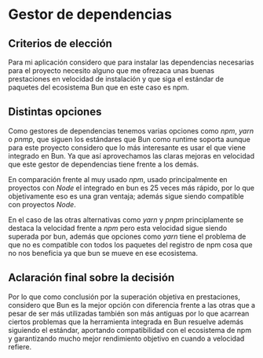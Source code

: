 
# Gestor de dependencias

## Criterios de elección

Para mi aplicación considero que para instalar las dependencias necesarias para el proyecto
necesito alguno que me ofrezaca unas buenas prestaciones en velocidad de instalación y que 
siga el estándar de paquetes del ecosistema Bun que en este caso es npm.

## Distintas opciones

Como gestores de dependencias tenemos varias opciones como *npm*, *yarn* o *pnmp*,
que siguen los estándares que Bun como runtime soporta aunque para este proyecto considero que
lo más interesante es usar el que viene integrado en Bun. Ya que así aprovechamos las claras
mejoras en velocidad que este gestor de dependencias tiene frente a los demás.

En comparación frente al muy usado *npm*, usado principalmente en proyectos con *Node*
el integrado en bun es 25 veces más rápido, por lo que objetivamente eso es una gran ventaja;
además sigue siendo compatible con proyectos *Node*.

En el caso de las otras alternativas como *yarn* y *pnpm* principlamente se destaca la velocidad
frente a *npm* pero esta velocidad sigue siendo superada por bun, además que opciones como *yarn*
tiene el problema de que no es compatible con todos los paquetes del registro de npm cosa que no
nos beneficia ya que bun se mueve en ese ecosistema.

## Aclaración final sobre la decisión

Por lo que como conclusión por la superación objetiva en prestaciones, considero que Bun es la 
mejor opción con diferencia frente a las otras que a pesar de ser más utilizadas también son más
antiguas por lo que acarrean ciertos problemas que la herramienta integrada en Bun resuelve además
siguiendo el estándar, aportando compatibilidad con el ecosistema de npm y garantizando mucho mejor
rendimiento objetivo en cuando a velocidad refiere.

